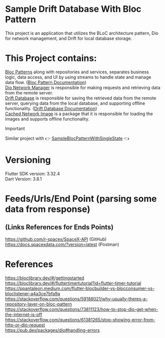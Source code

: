 # Sample Drift Database With Bloc Pattern

This project is an application that utilizes the BLoC architecture pattern, Dio
for network management, and Drift for local database storage.

# This Project contains:

[Bloc Patterns](https://pub.dev/packages/flutter_bloc) along with repositories
and services, separates business logic, data access, and UI by using streams to handle state and
manage data flow. ([Bloc Pattern Documentation](https://bloclibrary.dev/getting-started/)) <br />
[Dio Network Manager](https://pub.dev/packages/dio) is responsible for making requests and
retrieving data from the remote server. <br />
[Drift Database](https://drift.simonbinder.eu/docs/getting-started/) is responsible for saving the
retrieved data from the remote server, querying data from the local database, and supporting offline
functionality. ([Drift Database Documentation](https://pub.dev/packages/drift)) <br />
[Cached Network Image](https://pub.dev/packages/cached_network_image) is a package that it is
responsible for loading the images and supports offline functionality.  <br />

> [!IMPORTANT]  
> Similar project with :point_right: [SampleBlocPatternWithSingleState](https://github.com/NicosNicolaou16/SampleBlocPatternWithSingleState) :point_left: <br />

# Versioning

Flutter SDK version: 3.32.4 <br />
Dart Version: 3.8.1 <br />

# Feeds/Urls/End Point (parsing some data from response)

## (Links References for Ends Points)

https://github.com/r-spacex/SpaceX-API (GitHub) <br />
https://docs.spacexdata.com/?version=latest (Postman) <br />

# References

https://bloclibrary.dev/#/gettingstarted <br />
https://bloclibrary.dev/#/fluttertimertutorial?id=flutter-timer-tutorial <br />
https://ppantaleon.medium.com/flutter-blocbuilder-vs-blocconsumer-vs-bloclistener-a4a3ce7bfa9a <br />
https://stackoverflow.com/questions/59188021/why-usually-theres-a-repository-layer-on-bloc-pattern <br />
https://stackoverflow.com/questions/73811123/how-to-stop-dio-get-when-the-internet-is-off <br />
https://stackoverflow.com/questions/61381265/stop-showing-error-from-http-or-dio-request <br />
https://pub.dev/packages/dio#handling-errors <br />
